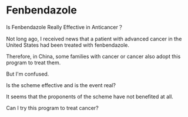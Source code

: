 # Fenbendazole
Is Fenbendazole Really Effective in Anticancer？

Not long ago, I received news that a patient with advanced cancer in the United States had been treated with fenbendazole.

Therefore, in China, some families with cancer or cancer also adopt this program to treat them.

But I'm confused.

Is the scheme effective and is the event real?

It seems that the proponents of the scheme have not benefited at all.

Can I try this program to treat cancer?
